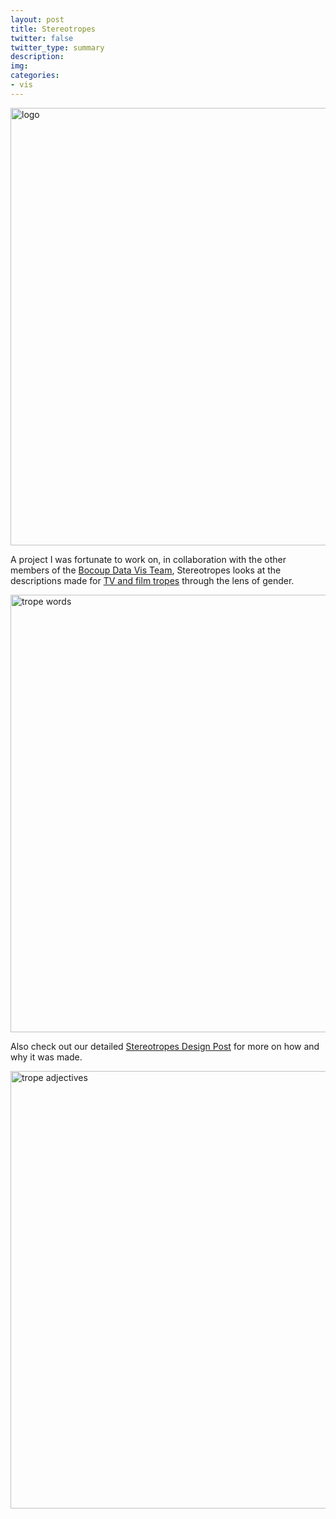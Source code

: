 ```yaml
---
layout: post
title: Stereotropes
twitter: false
twitter_type: summary
description:
img:
categories:
- vis
---
```


<div class="center">
<a href="http://stereotropes.bocoup.com"><img class="center" src="http://vallandingham.me/images/stereotropes/logo-raster-medium.png" alt="logo" style="width:700px;"/></a>
</div>

A project I was fortunate to work on, in collaboration with the other members of the [Bocoup Data Vis Team](https://bocoup.com/datavis/), Stereotropes looks at the descriptions made for [TV and film tropes](http://tvtropes.org/pmwiki/pmwiki.php/Main/Trope) through the lens of gender.

<div class="center">
<a href="http://stereotropes.bocoup.com"><img class="center" src="http://vallandingham.me/images/stereotropes/trope-page-adjectives.png" alt="trope words" style="width:700px;"/></a>
</div>

Also check out our detailed [Stereotropes Design Post](https://bocoup.com/weblog/stereotropes-design/) for more on how and why it was made.


<div class="center">
<a href="http://stereotropes.bocoup.com"><img class="center" src="http://vallandingham.me/images/stereotropes/gender-visualization.png" alt="trope adjectives" style="width:700px;"/></a>
</div>

